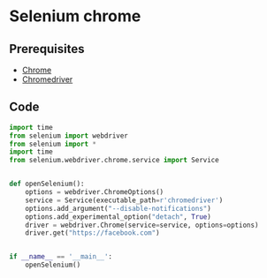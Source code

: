 # Selenium chrome

## Prerequisites

- [Chrome](https://www.google.com/chrome/)
- [Chromedriver](https://chromedriver.chromium.org/downloads)

## Code

```python
import time
from selenium import webdriver
from selenium import *
import time
from selenium.webdriver.chrome.service import Service


def openSelenium():
    options = webdriver.ChromeOptions()
    service = Service(executable_path=r'chromedriver')
    options.add_argument("--disable-notifications")
    options.add_experimental_option("detach", True)
    driver = webdriver.Chrome(service=service, options=options)
    driver.get("https://facebook.com")


if __name__ == '__main__':
    openSelenium()
```